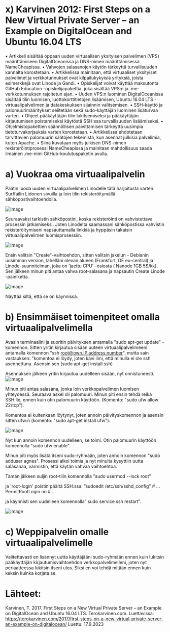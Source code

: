 # x) Karvinen 2012: First Steps on a New Virtual Private Server – an Example on DigitalOcean and Ubuntu 16.04 LTS

•	Artikkeli sisältää oppaan uuden virtuaalisen yksityisen palvelimen (VPS) määrittämiseen DigitalOceanissa ja DNS-nimen määrittämisessä NameCheapissa.
•	Vahvojen salasanojen käytön tärkeyttä turvallisuuden kannalta korostetaan.
•	Artikkelissa mainitaan, että virtuaaliset yksityiset palvelimet ja verkkotunnukset ovat kilpailukykyisiä yrityksiä, joista esimerkkejä ovat Linode ja Gandi.
•	Opiskelijat voivat käyttää maksutonta GitHub Education -opiskelijapakettia, joka sisältää VPS:n ja .me-verkkotunnuksen rajoitetun ajan.
•	Uuden VPS:n luominen DigitalOceanissa sisältää tilin luomisen, luottokorttitietojen lisäämisen, Ubuntu 16.04 LTS -virtuaalipalvelimen ja datakeskuksen sijainnin valitsemisen.
•	SSH-käyttö ja palomuurimääritykset selitetään sekä sudo-käyttäjän luominen lisäturvaa varten.
•	Ohjeet pääkäyttäjän tilin lukitsemiseksi ja pääkäyttäjän kirjautumisen poistamiseksi käytöstä SSH:ssa turvallisuuden lisäämiseksi.
•	Ohjelmistopakettien säännöllisen päivittämisen tärkeyttä uusimpia tietoturvakorjauksia varten korostetaan.
•	Artikkelissa ehdotetaan tarvittavien palomuurin säätöjen tekemistä, kun asennat julkisia palvelimia, kuten Apache.
•	Siinä kuvataan myös julkisen DNS-nimen rekisteröintiprosessi NameCheapissa ja mainitaan mahdollisuus saada ilmainen .me-nimi GitHub-koulutuspaketin avulla.

# a) Vuokraa oma virtuaalipalvelin

Päätin luoda uuden virtuaalipalvelimen Linodelle tätä harjoitusta varten. Surffailin Lidonen sivuilla ja loin tilin rekisteröitymällä sähköpostivaihtoehdolla.

 ![image](https://github.com/AgnesDerzsenyi/linuxkurssi/assets/104454979/71393a0f-ff7c-43e9-8536-d36f6577d86d)


Seuraavaksi tarkistin sähköpostini, koska rekisteröinti on vahvistettava prosessin jatkamiseksi. Joten Linodelta saamassani sähköpostissa vahvistin rekisteröitymiseni napsauttamalla linkkiä ja hyppäsin takaisin virtuaalipalvelimen luomisprosessiin.

 ![image](https://github.com/AgnesDerzsenyi/linuxkurssi/assets/104454979/c3dae810-fbfe-4018-955f-5a6922d92c02)

Ensin valitsin "Create"-vaihtoehdon, sitten valitsin jakelun - Debianin uusimman version, lähelläni olevan alueen (Frankfurt, DE eu-central) ja Linode-suunnitelman, joka on 'jaettu CPU' -osiosta ( Nanode 1GB 5$/kk). Sen jälkeen minun piti antaa vahva root-salasana ja napsautin Create Linode -painiketta.

![image](https://github.com/AgnesDerzsenyi/linuxkurssi/assets/104454979/5556bb7c-1f87-45d9-8c4c-efc47d5224a4)
 

Näyttää siltä, että se on käynnissä.

# b) Ensimmäiset toimenpiteet omalla virtuaalipalvelimella

Avasin terminaalini ja suoritin päivityksen antamalla "sudo apt-get update" -komennon. Sitten yritin kirjautua sisään uuteen virtuaalipalvelimeeni antamalla komennon "ssh root@own.IP.address.number", mutta sain vastauksen: "komentoa ei löydy, joten kävi ilmi, että minulla ei ole ssh asennettuna. Asensin sen (sudo apt-get install ssh)

Asennuksen jälkeen yritin kirjautua uudelleen sisään, nyt onnistuneesti.
![image](https://github.com/AgnesDerzsenyi/linuxkurssi/assets/104454979/c8c533cc-164e-4dfd-b567-64dad281c812)
 

Minun piti antaa salasana, jonka loin verkkopalvelimen luomisen yhteydessä. Seuraava askel oli palomuuri. Minun piti ensin tehdä reikä SSH:lle, ennen kuin otin palomuurin käyttöön. (Komento: "sudo ufw allow 22/tcp"). 

Komentoa ei kuitenkaan löytynyt, joten annoin päivityskomennon ja asensin sitten ufw:n (komento: "sudo apt-get install ufw").

![image](https://github.com/AgnesDerzsenyi/linuxkurssi/assets/104454979/058b24ca-6394-42e3-8e6e-2024cc38c84a)


Nyt kun annoin komennon uudelleen, se toimi. Otin palomuurin käyttöön komennolla "sudo ufw enable".

Minun piti myös lisätä itseni sudo-ryhmään, joten annoin komennon "sudo adduser agnes". Prosessi alkoi toimia ja nyt minulta kysyttiin uutta salasanaa, varmistin, että käytän vahvaa vaihtoehtoa.

Tämän jälkeen suljin root-tilin komennolla "sudo usermod --lock root"

ja 'root-login' poistin päältä SSH:ssa:  ”sudoedit /etc/ssh/sshd_config” 
     # ...
     PermitRootLogin no
     # ...

ja käynnisti sen uudelleen komennolla” sudo service ssh restart”.
 
![image](https://github.com/AgnesDerzsenyi/linuxkurssi/assets/104454979/a55837b7-263a-4d03-acc8-b8b5acf30073)


# c) Weppipalvelin omalle virtuaalipalvelimelle

Valitettavasti en lisännyt uutta käyttäjääni sudo-ryhmään ennen kuin lukitsin pääkäyttäjän kirjautumisvaihtoehdon verkkopalvelimelleni, joten nyt periaatteessa lukitsin itseni ulos. Siksi en voi tehdä mitään ennen kuin keksin kuinka korjata se.



# Lähteet:
Karvinen, T. 2017. First Steps on a New Virtual Private Server – an Example on DigitalOcean and Ubuntu 16.04 LTS. Terokarvinen.com. Luettavissa: https://terokarvinen.com/2017/first-steps-on-a-new-virtual-private-server-an-example-on-digitalocean/
Luettu: 17.9.2023
